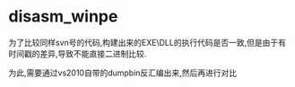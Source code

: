 # disasm_winpe

为了比较同样svn号的代码,构建出来的EXE\DLL的执行代码是否一致,但是由于有时间戳的差异,导致不能直接二进制比较.

为此,需要通过vs2010自带的dumpbin反汇编出来,然后再进行对比
